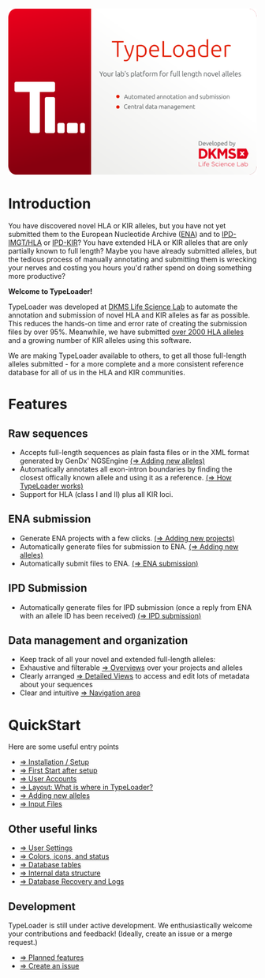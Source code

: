![SplashScreen](images/TypeLoaderSplash.png)
# Introduction

You have discovered novel HLA or KIR alleles, but you have not yet submitted them to the European Nucleotide Archive ([ENA](https://www.ebi.ac.uk/ena/submit)) and to [IPD-IMGT/HLA](https://www.ebi.ac.uk/ipd/imgt/hla/) or [IPD-KIR](https://www.ebi.ac.uk/ipd/kir/)? You have extended HLA or KIR alleles that are only partially known to full length? Maybe you have already submitted alleles, but the tedious process of manually annotating and submitting them is wrecking your nerves and costing you hours you'd rather spend on doing something more productive?

**Welcome to TypeLoader!**

TypeLoader was developed at [DKMS Life Science Lab](https://dkms-lab.de/) to automate the annotation and submission of novel HLA and KIR alleles as far as possible. This reduces the hands-on time and error rate of creating the submission files by over 95%. Meanwhile, we have submitted [over 2000 HLA alleles](https://www.ncbi.nlm.nih.gov/pubmed/28547825) and a growing number of KIR alleles using this software. 

We are making TypeLoader available to others, to get all those full-length alleles submitted - for a more complete and a more consistent reference database for all of us in the HLA and KIR communities.

# Features
## Raw sequences
 * Accepts full-length sequences as plain fasta files or in the XML format generated by GenDx' NGSEngine [(=> Adding new alleles)](new_allele.md)
 * Automatically annotates all exon-intron boundaries by finding the closest offically known allele and using it as a reference. [(=> How TypeLoader works)](typeloader_core.md)
 * Support for HLA (class I and II) plus all KIR loci.

## ENA submission
 * Generate ENA projects with a few clicks. [(=> Adding new projects)](new_project.md)
 * Automatically generate files for submission to ENA. [(=> Adding new alleles)](new_allele.md)
 * Automatically submit files to ENA. [(=> ENA submission)](submission_ena.md)

## IPD Submission
 * Automatically generate files for IPD submission (once a reply from ENA with an allele ID has been received) [(=> IPD submission)](submission_ipd.md)

## Data management and organization
 * Keep track of all your novel and extended full-length alleles:
  * Exhaustive and filterable [=> Overviews](overviews.md) over your projects and alleles
  * Clearly arranged [=> Detailed Views](detailed_views.md) to access and edit lots of metadata about your sequences
  * Clear and intuitive [=> Navigation area](navigation.md) 

# QuickStart

Here are some useful entry points

* [=> Installation / Setup](setup.md)
* [=> First Start after setup](first_start.md)
* [=> User Accounts](users.md)
* [=> Layout: What is where in TypeLoader?](layout.md)
* [=> Adding new alleles](new_allele.md)
* [=> Input Files](input_files.md)

## Other useful links
* [=> User Settings](settings.md)
* [=> Colors, icons, and status](colors_icons.md)
* [=> Database tables](tables.md)
* [=> Internal data structure](data_structure.md)
* [=> Database Recovery and Logs](recovery_logs.md)

## Development
TypeLoader is still under active development. We enthusiastically welcome your contributions and feedback! (Ideally, create an issue or a merge request.)

* [=> Planned features](future.md)
* [=> Create an issue](https://github.com/DKMS-LSL/typeloader/issues)
 

